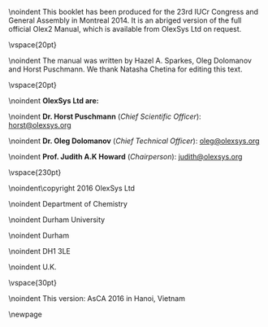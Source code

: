 \noindent This booklet has been produced for the 23rd IUCr Congress and General Assembly in Montreal 2014. It is an abriged version of the full official Olex2 Manual, which is available from OlexSys Ltd on request.


\vspace{20pt}


\noindent The manual was written by Hazel A. Sparkes, Oleg Dolomanov and Horst Puschmann. We thank Natasha Chetina for editing this text.


\vspace{20pt}


\noindent
<b>OlexSys Ltd are:</b>


\noindent
<b>Dr. Horst Puschmann</b> (*Chief Scientific Officer*): horst@olexsys.org

\noindent
<b>Dr. Oleg Dolomanov</b> (*Chief Technical Officer*): oleg@olexsys.org

\noindent
<b>Prof. Judith A.K Howard</b> (*Chairperson*): judith@olexsys.org


\vspace{230pt}



\noindent\copyright 2016 OlexSys Ltd

\noindent Department of Chemistry

\noindent Durham University

\noindent Durham

\noindent DH1 3LE

\noindent U.K.

\vspace{30pt}

\noindent This version: AsCA 2016 in Hanoi, Vietnam

\newpage
